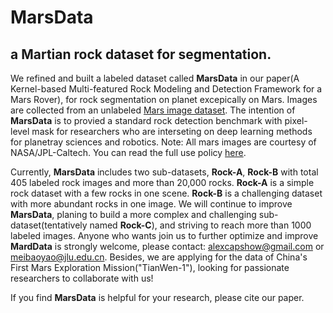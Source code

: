 # MarsData
## a Martian rock dataset for segmentation.
We refined and built a labeled dataset called **MarsData** in our paper(A Kernel-based Multi-featured Rock Modeling and Detection Framework for a Mars Rover), for rock segmentation on planet excepically on Mars. Images are collected from an unlabeled [Mars image dataset](https://dominikschmidt.xyz/mars32k/). The intention of **MarsData** is to provied a standard rock detection benchmark with pixel-level mask for researchers who are interseting on deep learning methods for planetray sciences and robotics. Note: All mars images are courtesy of NASA/JPL-Caltech. You can read the full use policy [here](https://www.jpl.nasa.gov/jpl-image-use-policy).

Currently, **MarsData** includes two sub-datasets, **Rock-A**, **Rock-B** with total 405 labeled rock images and more than 20,000 rocks. **Rock-A** is a simple rock dataset with a few rocks in one scene. **Rock-B** is a challenging dataset with more abundant rocks in one image. We will continue to improve **MarsData**, planing to build a more complex and challenging sub-dataset(tentatively named **Rock-C**), and striving to reach more than 1000 labeled images. Anyone who wants join us to further optimize and improve **MardData** is strongly welcome, please contact: alexcapshow@gmail.com or meibaoyao@jlu.edu.cn. Besides, we are applying for the data of China's First Mars Exploration Mission("TianWen-1"), looking for passionate researchers to collaborate with us!  

If you find **MarsData** is helpful for your research, please cite our paper.

